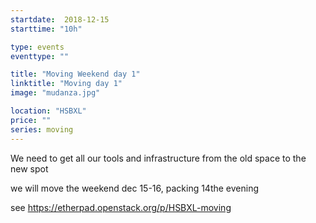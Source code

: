 ```yaml
---
startdate:  2018-12-15
starttime: "10h"

type: events
eventtype: ""

title: "Moving Weekend day 1"
linktitle: "Moving day 1"
image: "mudanza.jpg"

location: "HSBXL"
price: ""
series: moving
---
```



We need to get all our tools and infrastructure from the old space to the new spot 

we will move the weekend dec 15-16, packing 14the evening 

see https://etherpad.openstack.org/p/HSBXL-moving